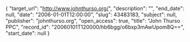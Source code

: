 {
  "target_url": "http://www.johnthurso.org/", 
  "description": "", 
  "end_date": null, 
  "date": "2006-01-01T12:00:00", 
  "slug": 43483183, 
  "subject": null, 
  "publisher": "johnthurso.org", 
  "open_access": true, 
  "title": "John Thurso PPC", 
  "record_id": "20060101T120000/hb6bgg/o6bxp3mAwUpom8Q==", 
  "start_date": null
}

